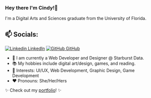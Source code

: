 
### Hey there I'm Cindy!👋
I'm a Digital Arts and Sciences graduate from the University of Florida.<br>
## 📫 Socials: 
[![Linkedin](https://i.stack.imgur.com/gVE0j.png) LinkedIn](https://www.linkedin.com/in/cindy-ngo-9546bb19b/) [![GitHub](https://i.stack.imgur.com/tskMh.png) GitHub](https://github.com/cindyngo44)

- 🌱 I am currently a Web Developer and Designer @ Starburst Data.
- :books: My hobbies include digital art/design, games, and reading.
- :pushpin: Interests: UI/UX, Web Development, Graphic Design, Game Development
- :heart: Pronouns: She/Her/Hers

✨ Check out my [portfolio](https://ngo-cindy4.wixsite.com/portfolio)! ✨
